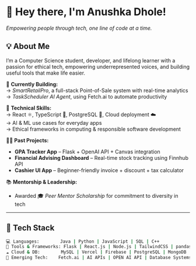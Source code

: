 # 👋 Hey there, I'm Anushka Dhole!  
*Empowering people through tech, one line of code at a time.*

## 💡 About Me
I’m a Computer Science student, developer, and lifelong learner with a passion for ethical tech, empowering underrepresented voices, and building useful tools that make life easier.

🔭 **Currently Building:**  
→ *SmartRetailPro*, a full-stack Point-of-Sale system with real-time analytics  
→ *TaskScheduler AI Agent*, using Fetch.ai to automate productivity

🌱 **Technical Skills:**  
→ React ⚛️, TypeScript 🧩, PostgreSQL 🐘, Cloud deployment ☁️  
→ AI & ML use cases for everyday apps  
→ Ethical frameworks in computing & responsible software development

👩‍💻 **Past Projects:**  
- **GPA Tracker App** – Flask + OpenAI API + Canvas integration  
- **Financial Advising Dashboard** – Real-time stock tracking using Finnhub API  
- **Cashier UI App** – Beginner-friendly invoice + discount + tax calculator  

📚 **Mentorship & Leadership:**    
- Awarded 🎓 *Peer Mentor Scholarship* for commitment to diversity in tech  

---

## 🚀 Tech Stack

```bash
💻 Languages:        Java | Python | JavaScript | SQL | C++
🧰 Tools & Frameworks: Flask | React.js | Node.js | TailwindCSS | pandas | Git| TypeScript
☁️ Cloud & DB:        MySQL | Vercel | Firebase | PostgreSQL | MongoDB
🤖 Emerging Tech:    Fetch.ai | AI APIs | OPEN AI API | Database Systems
